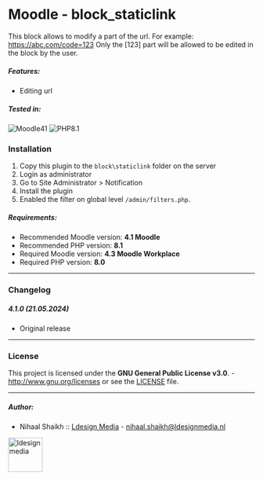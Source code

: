 # Moodle - block_staticlink

This block allows to modify a part of the url. For example:
https://abc.com/code=123
Only the [123] part will be allowed to be edited in the block by the user.

##### Features:

- Editing url

##### Tested in:

![Moodle41](https://img.shields.io/badge/moodle-4.1-green.svg)
![PHP8.1](https://img.shields.io/badge/PHP-8.1-brightgreen.svg?logo=php)

### Installation

1. Copy this plugin to the `block\staticlink` folder on the server
2. Login as administrator
3. Go to Site Administrator > Notification
4. Install the plugin
5. Enabled the filter on global level `/admin/filters.php`.

##### Requirements:

* Recommended Moodle version: **4.1 Moodle**
* Recommended PHP version: **8.1**
* Required Moodle version: **4.3 Moodle Workplace**
* Required PHP version: **8.0**

---
### Changelog

##### 4.1.0 (21.05.2024)
* Original release

---
### License

This project is licensed under the **GNU General Public License v3.0**. - http://www.gnu.org/licenses or see
the [LICENSE](LICENSE.md) file.

---

##### Author:
* Nihaal Shaikh :: [Ldesign Media](https://ldesignmedia.nl/) - [nihaal.shaikh@ldesignmedia.nl](nihaal.shaikh@ldesignmedia.nl)

<img src="https://ldesignmedia.nl/themes/ldesignmedia/assets/images/logo/logo.svg" alt="ldesignmedia" height="70px">
